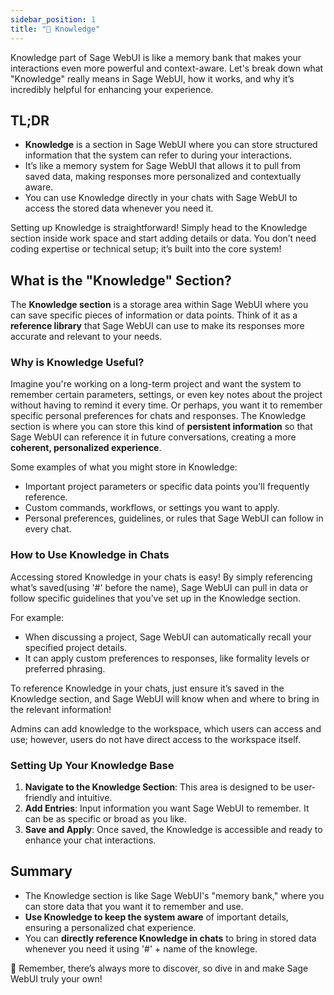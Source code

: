 ```yaml
---
sidebar_position: 1
title: "🧠 Knowledge"
---
```


 Knowledge part of Sage WebUI is like a memory bank that makes your interactions even more powerful and context-aware. Let's break down what "Knowledge" really means in Sage WebUI, how it works, and why it’s incredibly helpful for enhancing your experience.

## TL;DR

- **Knowledge** is a section in Sage WebUI where you can store structured information that the system can refer to during your interactions.
- It’s like a memory system for Sage WebUI that allows it to pull from saved data, making responses more personalized and contextually aware.
- You can use Knowledge directly in your chats with Sage WebUI to access the stored data whenever you need it.

Setting up Knowledge is straightforward! Simply head to the Knowledge section inside work space and start adding details or data. You don’t need coding expertise or technical setup; it’s built into the core system!

## What is the "Knowledge" Section?

The **Knowledge section** is a storage area within Sage WebUI where you can save specific pieces of information or data points. Think of it as a **reference library** that Sage WebUI can use to make its responses more accurate and relevant to your needs.

### Why is Knowledge Useful?

Imagine you're working on a long-term project and want the system to remember certain parameters, settings, or even key notes about the project without having to remind it every time. Or perhaps, you want it to remember specific personal preferences for chats and responses. The Knowledge section is where you can store this kind of **persistent information** so that Sage WebUI can reference it in future conversations, creating a more **coherent, personalized experience**.

Some examples of what you might store in Knowledge:

- Important project parameters or specific data points you’ll frequently reference.
- Custom commands, workflows, or settings you want to apply.
- Personal preferences, guidelines, or rules that Sage WebUI can follow in every chat.

### How to Use Knowledge in Chats

Accessing stored Knowledge in your chats is easy! By simply referencing what’s saved(using '#' before the name), Sage WebUI can pull in data or follow specific guidelines that you’ve set up in the Knowledge section.

For example:

- When discussing a project, Sage WebUI can automatically recall your specified project details.
- It can apply custom preferences to responses, like formality levels or preferred phrasing.

To reference Knowledge in your chats, just ensure it’s saved in the Knowledge section, and Sage WebUI will know when and where to bring in the relevant information!

Admins can add knowledge to the workspace, which users can access and use; however, users do not have direct access to the workspace itself.

### Setting Up Your Knowledge Base

1. **Navigate to the Knowledge Section**: This area is designed to be user-friendly and intuitive.
2. **Add Entries**: Input information you want Sage WebUI to remember. It can be as specific or broad as you like.
3. **Save and Apply**: Once saved, the Knowledge is accessible and ready to enhance your chat interactions.

## Summary

- The Knowledge section is like Sage WebUI's "memory bank," where you can store data that you want it to remember and use.
- **Use Knowledge to keep the system aware** of important details, ensuring a personalized chat experience.
- You can **directly reference Knowledge in chats** to bring in stored data whenever you need it using '#' + name of the knowlege.

🌟 Remember, there’s always more to discover, so dive in and make Sage WebUI truly your own!
